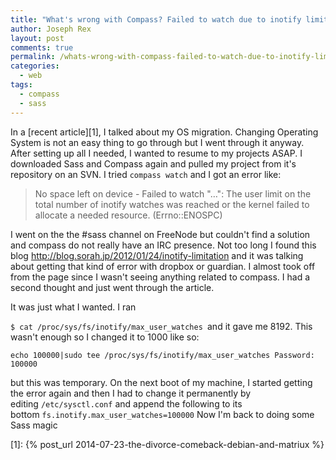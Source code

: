 ```yaml
---
title: "What's wrong with Compass? Failed to watch due to inotify limit"
author: Joseph Rex
layout: post
comments: true
permalink: /whats-wrong-with-compass-failed-to-watch-due-to-inotify-limit/
categories:
  - web
tags:
  - compass
  - sass
---
```

In a [recent article][1], I talked about my OS migration. Changing Operating System is not an easy thing to go through but I went through it anyway. After setting up all I needed, I wanted to resume to my projects ASAP. I downloaded Sass and Compass again and pulled my project from it's repository on an SVN. I tried `compass watch` and I got an error like:

> No space left on device - Failed to watch "…": The user limit on the total number of inotify watches was reached or the kernel failed to allocate a needed resource. (Errno::ENOSPC)

I went on the the #sass channel on FreeNode but couldn't find a solution and compass do not really have an IRC presence. Not too long I found this blog <a href="http://blog.sorah.jp/2012/01/24/inotify-limitation" target="_blank">http://blog.sorah.jp/2012/01/24/inotify-limitation</a> and it was talking about getting that kind of error with dropbox or guardian. I almost took off from the page since I wasn't seeing anything related to compass. I had a second thought and just went through the article.

It was just what I wanted. I ran

`$ cat /proc/sys/fs/inotify/max_user_watches `and it gave me 8192. This wasn't enough so I changed it to 1000 like so:

`echo 100000|sudo tee /proc/sys/fs/inotify/max_user_watches Password: 100000`

but this was temporary. On the next boot of my machine, I started getting the error again and then I had to change it permanently by editing `/etc/sysctl.conf` and append the following to its bottom `fs.inotify.max_user_watches=100000` Now I'm back to doing some Sass magic

[1]: {% post_url 2014-07-23-the-divorce-comeback-debian-and-matriux %}